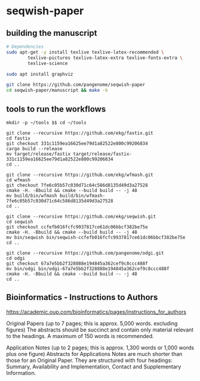 # seqwish-paper


## building the manuscript

```bash
# Dependencies
sudo apt-get -y install texlive texlive-latex-recommended \
        texlive-pictures texlive-latex-extra texlive-fonts-extra \
        texlive-science

sudo apt install graphviz

git clone https://github.com/pangenome/seqwish-paper
cd seqwish-paper/manuscript && make -k
```


## tools to run the workflows

```shell
mkdir -p ~/tools $$ cd ~/tools

git clone --recursive https://github.com/ekg/fastix.git
cd fastix
git checkout 331c1159ea16625ee79d1a82522e800c99206834
cargo build --release
mv target/release/fastix target/release/fastix-331c1159ea16625ee79d1a82522e800c99206834
cd ..

git clone --recursive https://github.com/ekg/wfmash.git
cd wfmash
git checkout 7fe6c05b57c030d71c64c586d8135d49d3a27528
cmake -H. -Bbuild && cmake --build build -- -j 48
mv build/bin/wfmash build/bin/wfmash-7fe6c05b57c030d71c64c586d8135d49d3a27528
cd ..

git clone --recursive https://github.com/ekg/seqwish.git
cd seqwish
git checkout ccfefb016fcfc9937817ce61dc06bbcf382be75e
cmake -H. -Bbuild && cmake --build build -- -j 48
mv bin/seqwish bin/seqwish-ccfefb016fcfc9937817ce61dc06bbcf382be75e
cd ..

git clone --recursive https://github.com/pangenome/odgi.git
cd odgi
git checkout 67a7e5bb2f328888e194845a362cef9c8ccc488f
mv bin/odgi bin/odgi-67a7e5bb2f328888e194845a362cef9c8ccc488f
cmake -H. -Bbuild && cmake --build build -- -j 48
cd ..
```

## Bioinformatics - Instructions to Authors

https://academic.oup.com/bioinformatics/pages/instructions_for_authors

Original Papers (up to 7 pages; this is approx. 5,000 words. excluding figures)
The abstracts should be succinct and contain only material relevant to the headings. A maximum of 150 words is
recommended.

Application Notes (up to 2 pages; this is approx. 1,300 words or 1,000 words plus one figure)
Abstracts for Applications Notes are much shorter than those for an Original Paper. They are structured with four
headings: Summary, Availability and Implementation, Contact and Supplementary Information.
